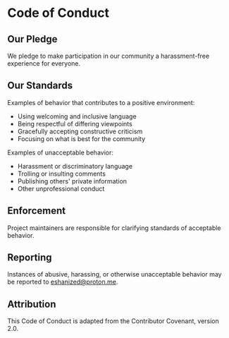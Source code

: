 # Code of Conduct

## Our Pledge

We pledge to make participation in our community a harassment-free experience for everyone.

## Our Standards

Examples of behavior that contributes to a positive environment:
* Using welcoming and inclusive language
* Being respectful of differing viewpoints
* Gracefully accepting constructive criticism
* Focusing on what is best for the community

Examples of unacceptable behavior:
* Harassment or discriminatory language
* Trolling or insulting comments
* Publishing others' private information
* Other unprofessional conduct

## Enforcement

Project maintainers are responsible for clarifying standards of acceptable behavior.

## Reporting

Instances of abusive, harassing, or otherwise unacceptable behavior may be reported to eshanized@proton.me.

## Attribution

This Code of Conduct is adapted from the Contributor Covenant, version 2.0.
